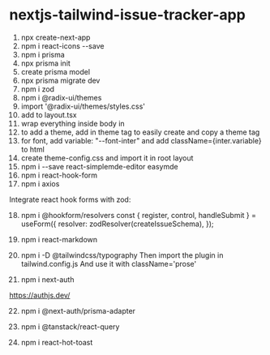 # nextjs-tailwind-issue-tracker-app

1. npx create-next-app
2. npm i react-icons --save
3. npm i prisma
4. npx prisma init
5. create prisma model
6. npx prisma migrate dev
7. npm i zod
8. npm i @radix-ui/themes
9. import '@radix-ui/themes/styles.css'
10. add to layout.tsx
11. wrap everything inside body in <Theme>
12. to add a theme, add <ThemePanel /> in theme tag to easily create and copy a theme tag
13. for font, add variable: "--font-inter" and add className={inter.variable} to html
14. create theme-config.css and import it in root layout
15. npm i --save react-simplemde-editor easymde
16. npm i react-hook-form
17. npm i axios

Integrate react hook forms with zod:

18. npm i @hookform/resolvers
    const { register, control, handleSubmit } = useForm<IssueForm>({
    resolver: zodResolver(createIssueSchema),
    });

19. npm i react-markdown
20. npm i -D @tailwindcss/typography
    Then import the plugin in tailwind.config.js
    And use it with className='prose'

21. npm i next-auth

https://authjs.dev/

22. npm i @next-auth/prisma-adapter

23. npm i @tanstack/react-query
24. npm i react-hot-toast
